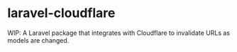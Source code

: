 # laravel-cloudflare
WIP: A Laravel package that integrates with Cloudflare to invalidate URLs as models are changed.
